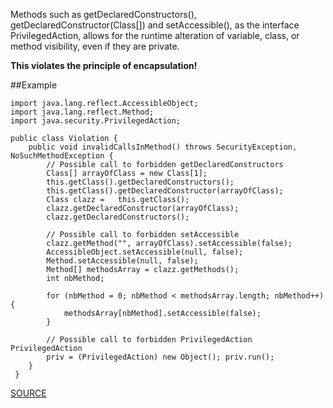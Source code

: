 Methods such as getDeclaredConstructors(), getDeclaredConstructor(Class[]) and setAccessible(), as the interface PrivilegedAction, allows for the runtime alteration of variable, class, or method visibility, even if they are private. 

**This violates the principle of encapsulation!**

##Example

 	import java.lang.reflect.AccessibleObject; 
 	import java.lang.reflect.Method; 
 	import java.security.PrivilegedAction; 
 	
 	public class Violation { 
 		public void invalidCallsInMethod() throws SecurityException, NoSuchMethodException { 
	 		// Possible call to forbidden getDeclaredConstructors 
	 		Class[] arrayOfClass = new Class[1]; 
	 		this.getClass().getDeclaredConstructors(); 
	 		this.getClass().getDeclaredConstructor(arrayOfClass); 
	 		Class clazz = 	this.getClass(); 
	 		clazz.getDeclaredConstructor(arrayOfClass); 
	 		clazz.getDeclaredConstructors(); 
	 		
	 		// Possible call to forbidden setAccessible 
	 		clazz.getMethod("", arrayOfClass).setAccessible(false); 
	 		AccessibleObject.setAccessible(null, false); 
	 		Method.setAccessible(null, false); 
	 		Method[] methodsArray = clazz.getMethods(); 
	 		int nbMethod; 
	 		
	 		for (nbMethod = 0; nbMethod < methodsArray.length; nbMethod++) { 
	 			methodsArray[nbMethod].setAccessible(false); 
	 		} 
	 		
	 		// Possible call to forbidden PrivilegedAction PrivilegedAction 
	 		priv = (PrivilegedAction) new Object(); priv.run(); 
 		} 
	 }

[SOURCE](http://pmd.sourceforge.net/pmd-5.3.2/pmd-java/rules/java/controversial.html#AvoidAccessibilityAlteration)
